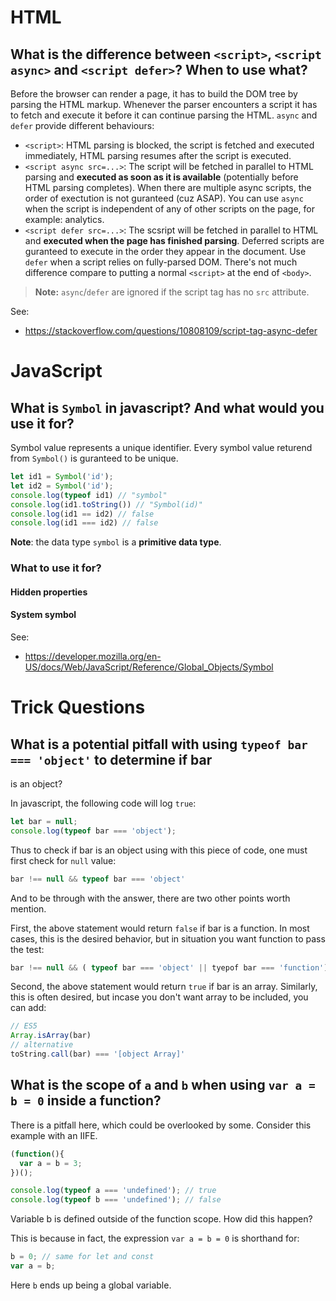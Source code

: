 # HTML

## What is the difference between `<script>`, `<script async>` and `<script defer>`? When to use what?

Before the browser can render a page, it has to build the DOM tree by parsing the HTML markup. Whenever the parser encounters a script it has to fetch and execute it before it can continue parsing the HTML. `async` and `defer` provide different behaviours:

- `<script>`: HTML parsing is blocked, the script is fetched and executed immediately, HTML parsing resumes after the script is executed.
- `<script async src=...>`: The script will be fetched in parallel to HTML parsing and **executed as soon as it is available** (potentially before HTML parsing completes). When there are multiple async scripts, the order of exectution is not guranteed (cuz ASAP). You can use `async` when the script is independent of any of other scripts on the page, for example: analytics.
- `<script defer src=...>`: The scsript will be fetched in parallel to HTML and **executed when the page has finished parsing**. Deferred scripts are guranteed to execute in the order they appear in the document. Use `defer` when a script relies on fully-parsed DOM. There's not much difference compare to putting a normal `<script>` at the end of `<body>`.

> **Note:** `async`/`defer` are ignored if the script tag has no `src` attribute.

See:
- https://stackoverflow.com/questions/10808109/script-tag-async-defer

# JavaScript

## What is `Symbol` in javascript? And what would you use it for?
Symbol value represents a unique identifier. Every symbol value returend from `Symbol()` is guranteed to be unique.
```js
let id1 = Symbol('id');
let id2 = Symbol('id');
console.log(typeof id1) // "symbol"
console.log(id1.toString()) // "Symbol(id)"
console.log(id1 == id2) // false
console.log(id1 === id2) // false
``` 
**Note**: the data type `symbol` is a **primitive data type**.

### What to use it for?
#### Hidden properties
#### System symbol

See:
- https://developer.mozilla.org/en-US/docs/Web/JavaScript/Reference/Global_Objects/Symbol


# Trick Questions

## What is a potential pitfall with using `typeof bar === 'object'` to determine if bar 
is an object?

In javascript, the following code will log `true`:

```js
let bar = null;
console.log(typeof bar === 'object');
```
Thus to check if bar is an object using with this piece of code, one must first check for `null` value:
```js
bar !== null && typeof bar === 'object'
```

And to be through with the answer, there are two other points worth mention.

First, the above statement would return `false` if bar is a function. In most cases, this is the desired behavior, but in situation you want function to pass the test:
```js
bar !== null && ( typeof bar === 'object' || tyepof bar === 'function')
```

Second, the above statement would return `true` if bar is an array. Similarly, this is often desired, but incase you don't want array to be included, you can add:
```js
// ES5
Array.isArray(bar)
// alternative
toString.call(bar) === '[object Array]'
```

## What is the scope of `a` and `b` when using `var a = b = 0` inside a function?
There is a pitfall here, which could be overlooked by some. Consider this example with an IIFE.
```js
(function(){
  var a = b = 3;
})();

console.log(typeof a === 'undefined'); // true
console.log(typeof b === 'undefined'); // false
```
Variable b is defined outside of the function scope. How did this happen?

This is because in fact, the expression `var a = b = 0` is shorthand for:
```js
b = 0; // same for let and const
var a = b; 
```
Here `b` ends up being a global variable.
